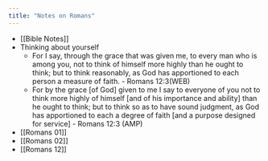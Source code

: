 ```yaml
---
title: "Notes on Romans"
---
```


- [[Bible Notes]]
- Thinking about yourself
	- For I say, through the grace that was given me, to every man who is among you, not to think of himself more highly than he ought to think; but to think reasonably, as God has apportioned to each person a measure of faith. - Romans 12:3(WEB)
	- For by the grace [of God] given to me I say to everyone of you not to think more highly of himself [and of his importance and ability] than he ought to think; but to think so as to have sound judgment, as God has apportioned to each a degree of faith [and a purpose designed for service] - Romans 12:3 (AMP)
- [[Romans 01]]
- [[Romans 02]]
- [[Romans 12]]